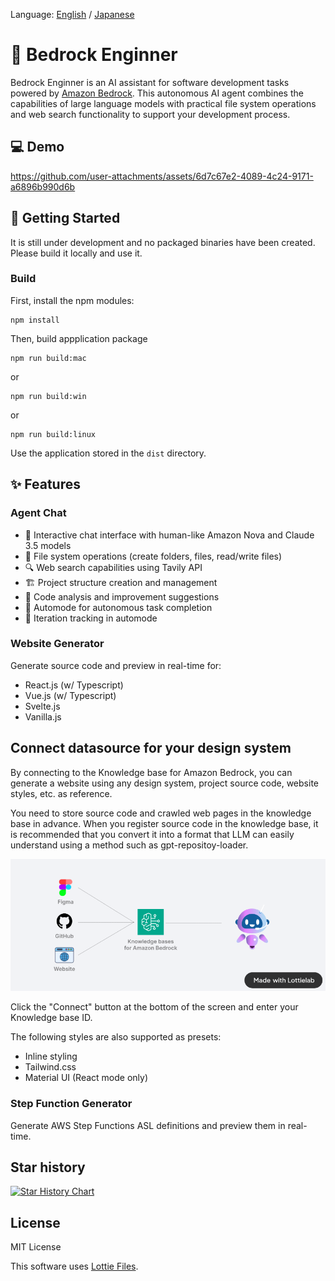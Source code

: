 Language: [English](./README.md) / [Japanese](./README-ja.md)

# 🧙 Bedrock Enginner

Bedrock Enginner is an AI assistant for software development tasks powered by [Amazon Bedrock](https://aws.amazon.com/bedrock/). This autonomous AI agent combines the capabilities of large language models with practical file system operations and web search functionality to support your development process.

## 💻 Demo

https://github.com/user-attachments/assets/6d7c67e2-4089-4c24-9171-a6896b990d6b

## 🍎 Getting Started

It is still under development and no packaged binaries have been created. Please build it locally and use it.

### Build

First, install the npm modules:

```
npm install
```

Then, build appplication package

```
npm run build:mac
```

or

```
npm run build:win
```

or

```
npm run build:linux
```

Use the application stored in the `dist` directory.

## ✨ Features

### Agent Chat

- 💬 Interactive chat interface with human-like Amazon Nova and Claude 3.5 models
- 📁 File system operations (create folders, files, read/write files)
- 🔍 Web search capabilities using Tavily API
- 🏗️ Project structure creation and management
- 🧐 Code analysis and improvement suggestions
- 🚀 Automode for autonomous task completion
- 🔄 Iteration tracking in automode

### Website Generator

Generate source code and preview in real-time for:

- React.js (w/ Typescript)
- Vue.js (w/ Typescript)
- Svelte.js
- Vanilla.js

## Connect datasource for your design system

By connecting to the Knowledge base for Amazon Bedrock, you can generate a website using any design system, project source code, website styles, etc. as reference.

You need to store source code and crawled web pages in the knowledge base in advance. When you register source code in the knowledge base, it is recommended that you convert it into a format that LLM can easily understand using a method such as gpt-repositoy-loader.

![knowledgebase-connect](./assets//knowledgebase-connect.gif)

Click the "Connect" button at the bottom of the screen and enter your Knowledge base ID.

The following styles are also supported as presets:

- Inline styling
- Tailwind.css
- Material UI (React mode only)

### Step Function Generator

Generate AWS Step Functions ASL definitions and preview them in real-time.

## Star history

[![Star History Chart](https://api.star-history.com/svg?repos=daisuke-awaji/bedrock-engineer&type=Date)](https://star-history.com/#daisuke-awaji/bedrock-engineer&Date)

## License

MIT License

This software uses [Lottie Files](https://lottiefiles.com/free-animation/robot-futuristic-ai-animated-xyiArJ2DEF).
